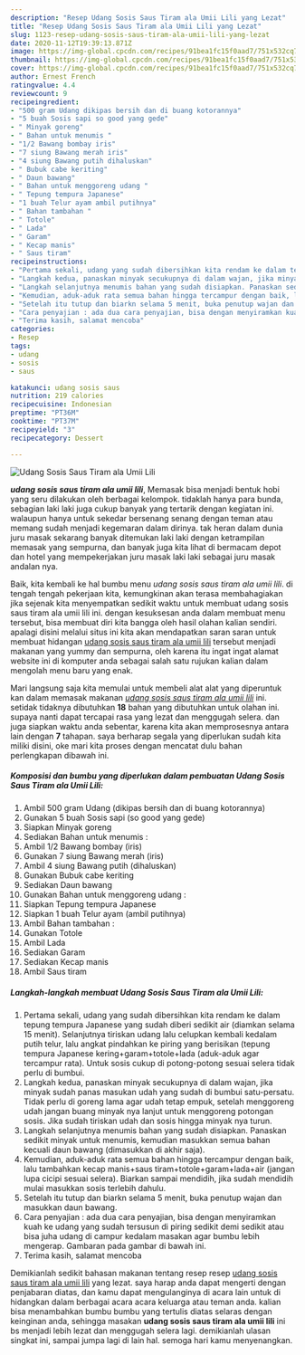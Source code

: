```yaml
---
description: "Resep Udang Sosis Saus Tiram ala Umii Lili yang Lezat"
title: "Resep Udang Sosis Saus Tiram ala Umii Lili yang Lezat"
slug: 1123-resep-udang-sosis-saus-tiram-ala-umii-lili-yang-lezat
date: 2020-11-12T19:39:13.871Z
image: https://img-global.cpcdn.com/recipes/91bea1fc15f0aad7/751x532cq70/udang-sosis-saus-tiram-ala-umii-lili-foto-resep-utama.jpg
thumbnail: https://img-global.cpcdn.com/recipes/91bea1fc15f0aad7/751x532cq70/udang-sosis-saus-tiram-ala-umii-lili-foto-resep-utama.jpg
cover: https://img-global.cpcdn.com/recipes/91bea1fc15f0aad7/751x532cq70/udang-sosis-saus-tiram-ala-umii-lili-foto-resep-utama.jpg
author: Ernest French
ratingvalue: 4.4
reviewcount: 9
recipeingredient:
- "500 gram Udang dikipas bersih dan di buang kotorannya"
- "5 buah Sosis sapi so good yang gede"
- " Minyak goreng"
- " Bahan untuk menumis "
- "1/2 Bawang bombay iris"
- "7 siung Bawang merah iris"
- "4 siung Bawang putih dihaluskan"
- " Bubuk cabe keriting"
- " Daun bawang"
- " Bahan untuk menggoreng udang "
- " Tepung tempura Japanese"
- "1 buah Telur ayam ambil putihnya"
- " Bahan tambahan "
- " Totole"
- " Lada"
- " Garam"
- " Kecap manis"
- " Saus tiram"
recipeinstructions:
- "Pertama sekali, udang yang sudah dibersihkan kita rendam ke dalam tepung tempura Japanese yang sudah diberi sedikit air (diamkan selama 15 menit). Selanjutnya tiriskan udang lalu celupkan kembali kedalam putih telur, lalu angkat pindahkan ke piring yang berisikan (tepung tempura Japanese kering+garam+totole+lada (aduk-aduk agar tercampur rata). Untuk sosis cukup di potong-potong sesuai selera tidak perlu di bumbui."
- "Langkah kedua, panaskan minyak secukupnya di dalam wajan, jika minyak sudah panas masukan udah yang sudah di bumbui satu-persatu. Tidak perlu di goreng lama agar udah tetap empuk, setelah menggoreng udah jangan buang minyak nya lanjut untuk menggoreng potongan sosis. Jika sudah tiriskan udah dan sosis hingga minyak nya turun."
- "Langkah selanjutnya menumis bahan yang sudah disiapkan. Panaskan sedikit minyak untuk menumis, kemudian masukkan semua bahan kecuali daun bawang (dimasukkan di akhir saja)."
- "Kemudian, aduk-aduk rata semua bahan hingga tercampur dengan baik, lalu tambahkan kecap manis+saus tiram+totole+garam+lada+air (jangan lupa cicipi sesuai selera). Biarkan sampai mendidih, jika sudah mendidih mulai masukkan sosis terlebih dahulu."
- "Setelah itu tutup dan biarkn selama 5 menit, buka penutup wajan dan masukkan daun bawang."
- "Cara penyajian : ada dua cara penyajian, bisa dengan menyiramkan kuah ke udang yang sudah tersusun di piring sedikit demi sedikit atau bisa juha udang di campur kedalam masakan agar bumbu lebih mengerap. Gambaran pada gambar di bawah ini."
- "Terima kasih, salamat mencoba"
categories:
- Resep
tags:
- udang
- sosis
- saus

katakunci: udang sosis saus 
nutrition: 219 calories
recipecuisine: Indonesian
preptime: "PT36M"
cooktime: "PT37M"
recipeyield: "3"
recipecategory: Dessert

---
```



![Udang Sosis Saus Tiram ala Umii Lili](https://img-global.cpcdn.com/recipes/91bea1fc15f0aad7/751x532cq70/udang-sosis-saus-tiram-ala-umii-lili-foto-resep-utama.jpg)

<b><i>udang sosis saus tiram ala umii lili</i></b>, Memasak bisa menjadi bentuk hobi yang seru dilakukan oleh berbagai kelompok. tidaklah hanya para bunda, sebagian laki laki juga cukup banyak yang tertarik dengan kegiatan ini. walaupun hanya untuk sekedar bersenang senang dengan teman atau memang sudah menjadi kegemaran dalam dirinya. tak heran dalam dunia juru masak sekarang banyak ditemukan laki laki dengan ketrampilan memasak yang sempurna, dan banyak juga kita lihat di bermacam depot dan hotel yang mempekerjakan juru masak laki laki sebagai juru masak andalan nya.

Baik, kita kembali ke hal bumbu menu <i>udang sosis saus tiram ala umii lili</i>. di tengah tengah pekerjaan kita, kemungkinan akan terasa membahagiakan jika sejenak kita menyempatkan sedikit waktu untuk membuat udang sosis saus tiram ala umii lili ini. dengan kesuksesan anda dalam membuat menu tersebut, bisa membuat diri kita bangga oleh hasil olahan kalian sendiri. apalagi disini melalui situs ini kita akan mendapatkan saran saran untuk membuat hidangan <u>udang sosis saus tiram ala umii lili</u> tersebut menjadi makanan yang yummy dan sempurna, oleh karena itu ingat ingat alamat website ini di komputer anda sebagai salah satu rujukan kalian dalam mengolah menu baru yang enak.




Mari langsung saja kita memulai untuk membeli alat alat yang diperuntuk kan dalam memasak makanan <u><i>udang sosis saus tiram ala umii lili</i></u> ini. setidak tidaknya dibutuhkan <b>18</b> bahan yang dibutuhkan untuk olahan ini. supaya nanti dapat tercapai rasa yang lezat dan menggugah selera. dan juga siapkan waktu anda sebentar, karena kita akan memprosesnya antara lain dengan <b>7</b> tahapan. saya berharap segala yang diperlukan sudah kita miliki disini, oke mari kita proses dengan mencatat dulu bahan perlengkapan dibawah ini.

<!--inarticleads1-->

##### Komposisi dan bumbu yang diperlukan dalam pembuatan Udang Sosis Saus Tiram ala Umii Lili:

1. Ambil 500 gram Udang (dikipas bersih dan di buang kotorannya)
1. Gunakan 5 buah Sosis sapi (so good yang gede)
1. Siapkan  Minyak goreng
1. Sediakan  Bahan untuk menumis :
1. Ambil 1/2 Bawang bombay (iris)
1. Gunakan 7 siung Bawang merah (iris)
1. Ambil 4 siung Bawang putih (dihaluskan)
1. Gunakan  Bubuk cabe keriting
1. Sediakan  Daun bawang
1. Gunakan  Bahan untuk menggoreng udang :
1. Siapkan  Tepung tempura Japanese
1. Siapkan 1 buah Telur ayam (ambil putihnya)
1. Ambil  Bahan tambahan :
1. Gunakan  Totole
1. Ambil  Lada
1. Sediakan  Garam
1. Sediakan  Kecap manis
1. Ambil  Saus tiram




<!--inarticleads2-->

##### Langkah-langkah membuat Udang Sosis Saus Tiram ala Umii Lili:

1. Pertama sekali, udang yang sudah dibersihkan kita rendam ke dalam tepung tempura Japanese yang sudah diberi sedikit air (diamkan selama 15 menit). Selanjutnya tiriskan udang lalu celupkan kembali kedalam putih telur, lalu angkat pindahkan ke piring yang berisikan (tepung tempura Japanese kering+garam+totole+lada (aduk-aduk agar tercampur rata). Untuk sosis cukup di potong-potong sesuai selera tidak perlu di bumbui.
1. Langkah kedua, panaskan minyak secukupnya di dalam wajan, jika minyak sudah panas masukan udah yang sudah di bumbui satu-persatu. Tidak perlu di goreng lama agar udah tetap empuk, setelah menggoreng udah jangan buang minyak nya lanjut untuk menggoreng potongan sosis. Jika sudah tiriskan udah dan sosis hingga minyak nya turun.
1. Langkah selanjutnya menumis bahan yang sudah disiapkan. Panaskan sedikit minyak untuk menumis, kemudian masukkan semua bahan kecuali daun bawang (dimasukkan di akhir saja).
1. Kemudian, aduk-aduk rata semua bahan hingga tercampur dengan baik, lalu tambahkan kecap manis+saus tiram+totole+garam+lada+air (jangan lupa cicipi sesuai selera). Biarkan sampai mendidih, jika sudah mendidih mulai masukkan sosis terlebih dahulu.
1. Setelah itu tutup dan biarkn selama 5 menit, buka penutup wajan dan masukkan daun bawang.
1. Cara penyajian : ada dua cara penyajian, bisa dengan menyiramkan kuah ke udang yang sudah tersusun di piring sedikit demi sedikit atau bisa juha udang di campur kedalam masakan agar bumbu lebih mengerap. Gambaran pada gambar di bawah ini.
1. Terima kasih, salamat mencoba




Demikianlah sedikit bahasan makanan tentang resep resep <u>udang sosis saus tiram ala umii lili</u> yang lezat. saya harap anda dapat mengerti dengan penjabaran diatas, dan kamu dapat mengulanginya di acara lain untuk di hidangkan dalam berbagai acara acara keluarga atau teman anda. kalian bisa menambahkan bumbu bumbu yang tertulis diatas selaras dengan keinginan anda, sehingga masakan <b>udang sosis saus tiram ala umii lili</b> ini bs menjadi lebih lezat dan menggugah selera lagi. demikianlah ulasan singkat ini, sampai jumpa lagi di lain hal. semoga hari kamu menyenangkan.
